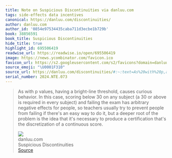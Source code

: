 ```yaml
---
title: Note on Suspicious Discontinuities via danluu.com
tags: side-effects data incentives
canonical: https://danluu.com/discontinuities/
author: danluu.com
author_id: '0854e97534435caba711d3ecbe1b729b'
book: 38856591
book_title: Suspicious Discontinuities
hide_title: true
highlight_id: 695506419
readwise_url: https://readwise.io/open/695506419
image: https://news.ycombinator.com/favicon.ico
favicon_url: https://s2.googleusercontent.com/s2/favicons?domain=danluu.com
source_emoji: "\U0001F310"
source_url: https://danluu.com/discontinuities/#:~:text=As%20with%20p,a%20continuous%20score.
serial_number: 2024.NTE.073
---
```

> As with p values, having a bright-line threshold, causes curious behavior. In this case, scoring below 30 on any subject (a 30 or above is required in every subject) and failing the exam has arbitrary negative effects for people, so teachers usually try to prevent people from failing if there's an easy way to do it, but a deeper root of the problem is the idea that it's necessary to produce a certification that's the discretization of a continuous score.
> <div class="quoteback-footer"><div class="quoteback-avatar"><img class="mini-favicon" src="https://s2.googleusercontent.com/s2/favicons?domain=danluu.com"></div><div class="quoteback-metadata"><div class="metadata-inner"><span style="display:none">FROM:</span><div aria-label="danluu.com" class="quoteback-author"> danluu.com</div><div aria-label="Suspicious Discontinuities" class="quoteback-title"> Suspicious Discontinuities</div></div></div><div class="quoteback-backlink"><a target="_blank" aria-label="go to the full text of this quotation" rel="noopener" href="https://danluu.com/discontinuities/#:~:text=As%20with%20p,a%20continuous%20score." class="quoteback-arrow"> Source</a></div></div>